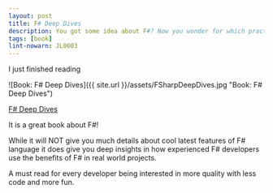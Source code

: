 ```yaml
---
layout: post
title: F# Deep Dives
description: You got some idea about F#? Now you wonder for which practical problems it suits best? 'F# Deep Dives' is the right book for you ...
tags: [book]
lint-nowarn: JL0003
---
```


I just finished reading

![Book: F# Deep Dives]({{ site.url }}/assets/FSharpDeepDives.jpg "Book: F# Deep Dives")

[F# Deep Dives](https://www.amazon.com/F-Deep-Dives-Tomas-Petricek/dp/1617291323/ref=sr_1_1?ie=UTF8&qid=1483706640&sr=8-1&keywords=f%23+deep+dives)

It is a great book about F#!

While it will NOT give you much details about cool latest features of F# language it does give you deep insights in how experienced 
F# developers use the benefits of F# in real world projects.

A must read for every developer being interested in more quality with less code and more fun.
